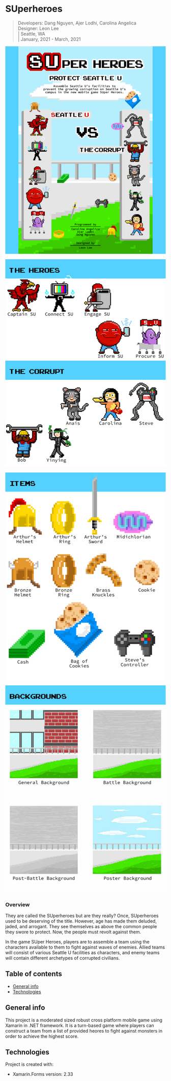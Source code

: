 # SUperheroes


> Developers: Dang Nguyen, Ajer Lodhi, Carolina Angelica </br>
> Designer: Leon Lee </br>
> |  Seattle, WA </br>
> |  January, 2021 - March, 2021


![Home Page](https://github.com/nsdang/5250-SUperheroes/blob/master/HomePage.png)


![Character Intro](https://github.com/nsdang/5250-SUperheroes/blob/master/CharacterIntro.png)


![Item Intro](https://github.com/nsdang/5250-SUperheroes/blob/master/ItemIntro.png)


![Background Intro](https://github.com/nsdang/5250-SUperheroes/blob/master/BackgroundIntro.png)


### Overview
They are called the SUperheroes but are they really? Once, SUperheroes used to be deserving of the title. However, age has made them deluded, jaded, and arrogant. They see themselves as above the common people they swore to protect. Now, the people must revolt against them.

In the game SUper Heroes, players are to assemble a team using the characters available to them to fight against waves of enemies. Allied teams will consist of various Seattle U facilities as characters, and enemy teams will contain different archetypes of corrupted civilians.


## Table of contents
* [General info](#general-info)
* [Technologies](#technologies)

## General info
This project is a moderated sized robust cross platform mobile game using Xamarin in .NET framework. It is a turn-based game where players can construct a team from a list of provided heores to fight against monsters in order to achieve the highest score.
	
## Technologies
Project is created with:
* Xamarin.Forms version: 2.33

